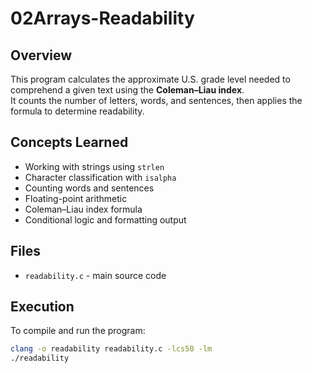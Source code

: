 # 02Arrays-Readability

## Overview
This program calculates the approximate U.S. grade level needed to comprehend a given text using the **Coleman–Liau index**.  
It counts the number of letters, words, and sentences, then applies the formula to determine readability.

## Concepts Learned
- Working with strings using `strlen`
- Character classification with `isalpha`
- Counting words and sentences
- Floating-point arithmetic
- Coleman–Liau index formula
- Conditional logic and formatting output

## Files
- `readability.c` - main source code

## Execution
To compile and run the program:

```bash
clang -o readability readability.c -lcs50 -lm
./readability

